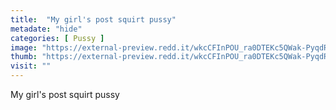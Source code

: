 ```yaml
---
title:  "My girl's post squirt pussy"
metadate: "hide"
categories: [ Pussy ]
image: "https://external-preview.redd.it/wkcCFInPOU_ra0DTEKc5QWak-PyqdRMYorR1MoQD8GM.jpg?auto=webp&s=8e9505a9c11f8760298fe45b2430a1d4ea7de576"
thumb: "https://external-preview.redd.it/wkcCFInPOU_ra0DTEKc5QWak-PyqdRMYorR1MoQD8GM.jpg?width=1080&crop=smart&auto=webp&s=9bf1b156cbcd95194730ad73d4c504d3c35a1e51"
visit: ""
---
```

My girl's post squirt pussy
